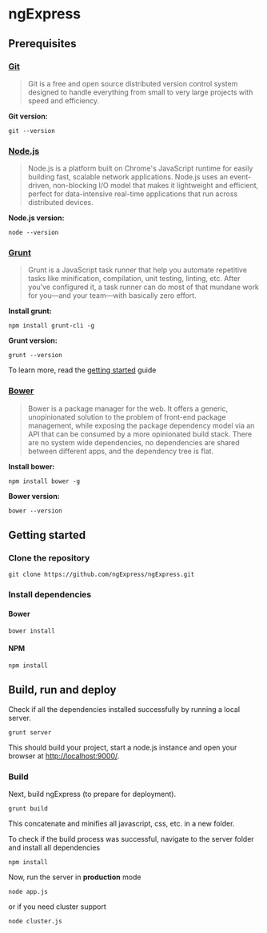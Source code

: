 ngExpress
=========

## Prerequisites

### [Git](http://git-scm.com/)

> Git is a free and open source distributed version control system designed to handle everything from small to very large projects with speed and efficiency.

**Git version:**

```
git --version
```

### [Node.js](http://nodejs.org/)

> Node.js is a platform built on Chrome's JavaScript runtime for easily building fast, scalable network applications. Node.js uses an event-driven, non-blocking I/O model that makes it lightweight and efficient, perfect for data-intensive real-time applications that run across distributed devices.

**Node.js version:**

```
node --version
```

### [Grunt](http://gruntjs.com/)

> Grunt is a JavaScript task runner that help you automate repetitive tasks like minification, compilation, unit testing, linting, etc. After you've configured it, a task runner can do most of that mundane work for you—and your team—with basically zero effort.

**Install grunt:**

```
npm install grunt-cli -g
```

**Grunt version:**

```
grunt --version
```

To learn more, read the [getting started](http://gruntjs.com/getting-started) guide

### [Bower](http://bower.io/)

> Bower is a package manager for the web. It offers a generic, unopinionated solution to the problem of front-end package management, while exposing the package dependency model via an API that can be consumed by a more opinionated build stack. There are no system wide dependencies, no dependencies are shared between different apps, and the dependency tree is flat.

**Install bower:**

```
npm install bower -g
```

**Bower version:**

```
bower --version
```

## Getting started

### Clone the repository

```
git clone https://github.com/ngExpress/ngExpress.git
```

### Install dependencies

#### Bower

```
bower install
```

#### NPM

```
npm install
```

## Build, run and deploy

Check if all the dependencies installed successfully by running a local server.

```
grunt server
```

This should build your project, start a node.js instance and open your browser at [http://localhost:9000/](http://localhost:9000/).

### Build

Next, build ngExpress (to prepare for deployment).

```
grunt build
```

This concatenate and minifies all javascript, css, etc. in a new folder.

To check if the build process was successful, navigate to the server folder and install all dependencies

```
npm install
```

Now, run the server in __production__ mode

```
node app.js
```

or if you need cluster support

```
node cluster.js
```